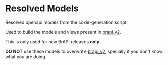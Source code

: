 # Resolved Models

Resolved openapi models from the code-generation script.

Used to build the models and views present in [brapi_v2](../../brapi_v2).

This is only used for new BrAPI releases **only**.

**DO NOT** use these models to overwrite [brapi_v2](../../brapi_v2), specially if you don't know what you are doing.